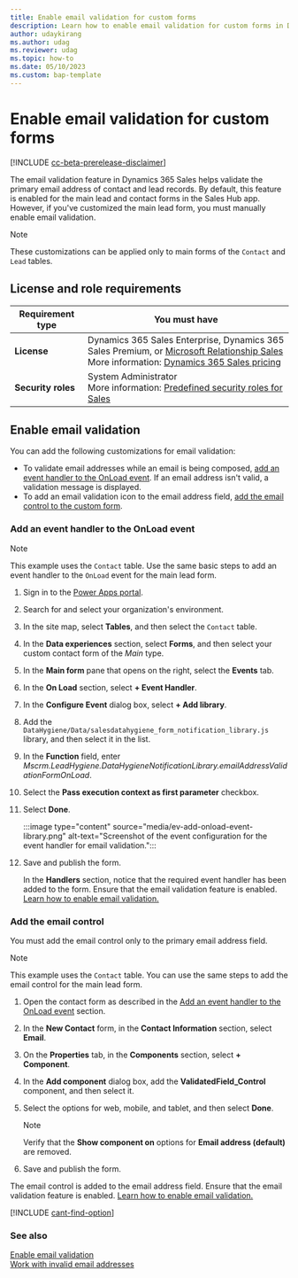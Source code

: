 ```yaml
---
title: Enable email validation for custom forms
description: Learn how to enable email validation for custom forms in Dynamics 365 Sales.
author: udaykirang
ms.author: udag
ms.reviewer: udag
ms.topic: how-to
ms.date: 05/10/2023
ms.custom: bap-template 
---
```


# Enable email validation for custom forms

[!INCLUDE [cc-beta-prerelease-disclaimer](../includes/cc-beta-prerelease-disclaimer.md)]

The email validation feature in Dynamics 365 Sales helps validate the primary email address of contact and lead records. By default, this feature is enabled for the main lead and contact forms in the Sales Hub app. However, if you've customized the main lead form, you must manually enable email validation.

> [!NOTE]
> These customizations can be applied only to main forms of the `Contact` and `Lead` tables.

## License and role requirements

| Requirement type | You must have |
|-----------------------|---------|
| **License** | Dynamics 365 Sales Enterprise, Dynamics 365 Sales Premium, or [Microsoft Relationship Sales](https://dynamics.microsoft.com/sales/relationship-sales/)<br>More information: [Dynamics 365 Sales pricing](https://dynamics.microsoft.com/sales/pricing/) |
| **Security roles** | System Administrator<br>More information: [Predefined security roles for Sales](security-roles-for-sales.md) |

## Enable email validation

You can add the following customizations for email validation:

- To validate email addresses while an email is being composed, [add an event handler to the OnLoad event](#add-an-event-handler-to-the-onload-event). If an email address isn't valid, a validation message is displayed.
- To add an email validation icon to the email address field, [add the email control to the custom form](#add-the-email-control).

### Add an event handler to the OnLoad event

> [!NOTE]
> This example uses the `Contact` table. Use the same basic steps to add an event handler to the `OnLoad` event for the main lead form.

1. Sign in to the [Power Apps portal](https://make.powerapps.com/).
1. Search for and select your organization's environment.
1. In the site map, select **Tables**, and then select the `Contact` table.
1. In the **Data experiences** section, select **Forms**, and then select your custom contact form of the *Main* type.
1. In the **Main form** pane that opens on the right, select the **Events** tab.
1. In the **On Load** section, select **+ Event Handler**.
1. In the **Configure Event** dialog box, select **+ Add library**.
1. Add the `DataHygiene/Data/salesdatahygiene_form_notification_library.js` library, and then select it in the list.
1. In the **Function** field, enter *Mscrm.LeadHygiene.DataHygieneNotificationLibrary.emailAddressValidationFormOnLoad*.
1. Select the **Pass execution context as first parameter** checkbox.
1. Select **Done**.

    :::image type="content" source="media/ev-add-onload-event-library.png" alt-text="Screenshot of the event configuration for the event handler for email validation.":::

1. Save and publish the form.

    In the **Handlers** section, notice that the required event handler has been added to the form. Ensure that the email validation feature is enabled. [Learn how to enable email validation.](enable-email-validation.md)

### Add the email control

You must add the email control only to the primary email address field.

> [!NOTE]
> This example uses the `Contact` table. You can use the same steps to add the email control for the main lead form.

1. Open the contact form as described in the [Add an event handler to the OnLoad event](#add-an-event-handler-to-the-onload-event) section.
1. In the **New Contact** form, in the **Contact Information** section, select **Email**.
1. On the **Properties** tab, in the **Components** section, select **+ Component**.
1. In the **Add component** dialog box, add the **ValidatedField_Control** component, and then select it.
1. Select the options for web, mobile, and tablet, and then select **Done**.

    > [!NOTE]
    > Verify that the **Show component on** options for **Email address (default)** are removed.

1. Save and publish the form.

The email control is added to the email address field. Ensure that the email validation feature is enabled. [Learn how to enable email validation.](enable-email-validation.md)

[!INCLUDE [cant-find-option](../includes/cant-find-option.md)]

### See also

[Enable email validation](enable-email-validation.md)  
[Work with invalid email addresses](work-invalid-email-addresses.md)
